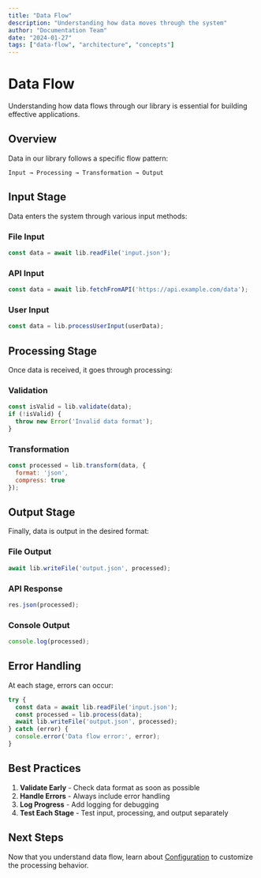```yaml
---
title: "Data Flow"
description: "Understanding how data moves through the system"
author: "Documentation Team"
date: "2024-01-27"
tags: ["data-flow", "architecture", "concepts"]
---
```


# Data Flow

Understanding how data flows through our library is essential for building effective applications.

## Overview

Data in our library follows a specific flow pattern:

```
Input → Processing → Transformation → Output
```

## Input Stage

Data enters the system through various input methods:

### File Input
```javascript
const data = await lib.readFile('input.json');
```

### API Input
```javascript
const data = await lib.fetchFromAPI('https://api.example.com/data');
```

### User Input
```javascript
const data = lib.processUserInput(userData);
```

## Processing Stage

Once data is received, it goes through processing:

### Validation
```javascript
const isValid = lib.validate(data);
if (!isValid) {
  throw new Error('Invalid data format');
}
```

### Transformation
```javascript
const processed = lib.transform(data, {
  format: 'json',
  compress: true
});
```

## Output Stage

Finally, data is output in the desired format:

### File Output
```javascript
await lib.writeFile('output.json', processed);
```

### API Response
```javascript
res.json(processed);
```

### Console Output
```javascript
console.log(processed);
```

## Error Handling

At each stage, errors can occur:

```javascript
try {
  const data = await lib.readFile('input.json');
  const processed = lib.process(data);
  await lib.writeFile('output.json', processed);
} catch (error) {
  console.error('Data flow error:', error);
}
```

## Best Practices

1. **Validate Early** - Check data format as soon as possible
2. **Handle Errors** - Always include error handling
3. **Log Progress** - Add logging for debugging
4. **Test Each Stage** - Test input, processing, and output separately

## Next Steps

Now that you understand data flow, learn about [Configuration](./configuration) to customize the processing behavior. 